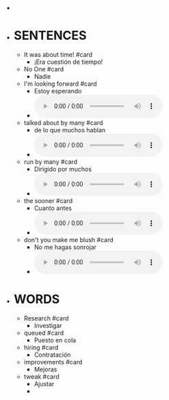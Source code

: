 -
- # SENTENCES
	- It was about time!  #card
		- ¡Era cuestión de tiempo!
	- No One  #card
		- Nadie
	- I'm looking forward #card
		- Estoy esperando
		-
		  <html>   <audio controls src="G:\Mi unidad\Autosync\Logmy\NewLog\Audios\1.wav"
		        style=" " >
		  </audio>
		  </html>
	- talked about by many #card
		- de lo que muchos hablan
		-
		  <html>   <audio controls src="G:\Mi unidad\Autosync\Logmy\NewLog\Audios\2.wav"
		        style=" " >
		  </audio>
		  </html>
	- run by many #card
		- Dirigido por muchos
		-
		  <html>   <audio controls src="G:\Mi unidad\Autosync\Logmy\NewLog\Audios\3.wav"
		        style=" " >
		  </audio>
		  </html>
	- the sooner #card
		- Cuanto antes
		-
		  <html>   <audio controls src="G:\Mi unidad\Autosync\Logmy\NewLog\Audios\4.wav"
		        style=" " >
		  </audio>
		  </html>
	- don't you make me blush #card
		- No me hagas sonrojar
		-
		  <html>   <audio controls src="G:\Mi unidad\Autosync\Logmy\NewLog\Audios\5.wav"
		        style=" " >
		  </audio>
		  </html>
- # WORDS
	- Research #card
		- Investigar
	- queued #card
		- Puesto en cola
	- hiring #card
		- Contratación
	- improvements #card
		- Mejoras
	- tweak #card
		- Ajustar
		-